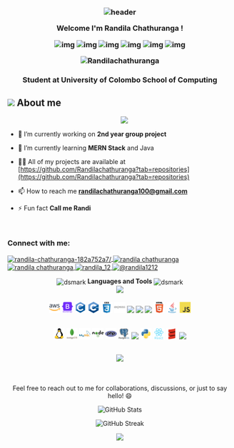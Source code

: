 <h3 align="center">
  
  ![header](https://user-images.githubusercontent.com/59575502/127335491-fdba1874-e943-4d3c-ab8c-678ffe22f8b8.png)
  
  Welcome I'm Randila Chathuranga !
  
![img](https://custom-icon-badges.herokuapp.com/badge/Repo-blue.svg?logo=repo)
![img](https://custom-icon-badges.herokuapp.com/badge/Star-yellow.svg?logo=star)
![img](https://custom-icon-badges.herokuapp.com/badge/Issue-red.svg?logo=issue)
![img](https://custom-icon-badges.herokuapp.com/badge/Fork-orange.svg?logo=fork)
![img](https://custom-icon-badges.herokuapp.com/badge/Commit-green.svg?logo=commit)
![img](https://custom-icon-badges.herokuapp.com/badge/Pull%20Request-purple.svg?logo=pr)

  <p align="center" height='140px' > <img src="https://komarev.com/ghpvc/?username=Randilachathuranga&label=visitors&color=31c442&style=plastic" alt="Randilachathuranga" /> </p>

  </h3>
 



<h3 align="center">Student at University of Colombo School of Computing</h3>

## <picture><img src = "https://github.com/7oSkaaa/7oSkaaa/blob/main/Images/about_me.gif?raw=true" width = 50px></picture> About me

<picture> <img align="right" src="https://github.com/7oSkaaa/7oSkaaa/blob/main/Images/Right_Side.gif?raw=true" width = 250px></picture>

<br>


- 🔭 I’m currently working on **2nd year group project**

- 🌱 I’m currently learning **MERN Stack** and Java

- 👨‍💻 All of my projects are available at [https://github.com/Randilachathuranga?tab=repositories](https://github.com/Randilachathuranga?tab=repositories)

- 📫 How to reach me **randilachathuranga100@gmail.com**

- ⚡ Fun fact **Call me Randi**
<br>

  <h3 align="left">Connect with me:</h3>
<p align="left">
  <a href="https://linkedin.com/in/randila-chathuranga-182a752a7/" target="blank">
    <img align="center" src="https://raw.githubusercontent.com/rahuldkjain/github-profile-readme-generator/master/src/images/icons/Social/linked-in-alt.svg" alt="randila-chathuranga-182a752a7/" height="30" width="40" />
  </a>
  <a href="https://stackoverflow.com/users/randila chathuranga" target="blank">
    <img align="center" src="https://raw.githubusercontent.com/rahuldkjain/github-profile-readme-generator/master/src/images/icons/Social/stack-overflow.svg" alt="randila chathuranga" height="30" width="40" />
  </a>
  <a href="https://fb.com/randila chathuranga" target="blank">
    <img align="center" src="https://raw.githubusercontent.com/rahuldkjain/github-profile-readme-generator/master/src/images/icons/Social/facebook.svg" alt="randila chathuranga" height="30" width="40" />
  </a>
  <a href="https://instagram.com/randila_12" target="blank">
    <img align="center" src="https://raw.githubusercontent.com/rahuldkjain/github-profile-readme-generator/master/src/images/icons/Social/instagram.svg" alt="randila_12" height="30" width="40" />
  </a>
  <a href="https://www.hackerrank.com/@randila1212" target="blank">
    <img align="center" src="https://raw.githubusercontent.com/rahuldkjain/github-profile-readme-generator/master/src/images/icons/Social/hackerrank.svg" alt="@randila1212" height="30" width="40" />
  </a>
</p>

<div align="center">
  <img alt="dsmark" align="center" height="50px" width="50px" src="https://c.tenor.com/cXlrPENTVkEAAAAi/chika-dance.gif">
  <b>Languages and Tools</b>
  <img alt="dsmark" align="center" height="50px" width="50px" src="https://c.tenor.com/cXlrPENTVkEAAAAi/chika-dance.gif">

  <br />
  <img src="https://user-images.githubusercontent.com/73097560/115834477-dbab4500-a447-11eb-908a-139a6edaec5c.gif">
  <br /><br />
  <code><img width="5%" src="https://raw.githubusercontent.com/devicons/devicon/master/icons/amazonwebservices/amazonwebservices-original-wordmark.svg"></code>
  <code><img width="5%" src="https://raw.githubusercontent.com/devicons/devicon/master/icons/bootstrap/bootstrap-plain-wordmark.svg"></code>
  <code><img width="5%" src="https://raw.githubusercontent.com/devicons/devicon/master/icons/c/c-original.svg"></code>
  <code><img width="5%" src="https://raw.githubusercontent.com/devicons/devicon/master/icons/cplusplus/cplusplus-original.svg"></code>
  <code><img width="5%" src="https://raw.githubusercontent.com/devicons/devicon/master/icons/css3/css3-original-wordmark.svg"></code>
  <code><img width="5%" src="https://raw.githubusercontent.com/devicons/devicon/master/icons/express/express-original-wordmark.svg"></code>
  <code><img width="5%" src="https://www.vectorlogo.zone/logos/figma/figma-icon.svg"></code>
  <code><img width="5%" src="https://www.vectorlogo.zone/logos/flutterio/flutterio-icon.svg"></code>
    <code><img width="5%" src="https://www.vectorlogo.zone/logos/git-scm/git-scm-icon.svg"></code>
  <code><img width="5%" src="https://raw.githubusercontent.com/devicons/devicon/master/icons/html5/html5-original-wordmark.svg"></code>
  <code><img width="5%" src="https://raw.githubusercontent.com/devicons/devicon/master/icons/java/java-original.svg"></code>
  <code><img width="5%" src="https://raw.githubusercontent.com/devicons/devicon/master/icons/javascript/javascript-original.svg"></code>
  <br /><br />

  <code><img width="5%" src="https://raw.githubusercontent.com/devicons/devicon/master/icons/linux/linux-original.svg"></code>
  <code><img width="5%" src="https://raw.githubusercontent.com/devicons/devicon/master/icons/mongodb/mongodb-original-wordmark.svg"></code>
  <code><img width="5%" src="https://raw.githubusercontent.com/devicons/devicon/master/icons/mysql/mysql-original-wordmark.svg"></code>
  <code><img width="5%" src="https://raw.githubusercontent.com/devicons/devicon/master/icons/nodejs/nodejs-original-wordmark.svg"></code>
  <code><img width="5%" src="https://raw.githubusercontent.com/devicons/devicon/master/icons/php/php-original.svg"></code>
  <code><img width="5%" src="https://raw.githubusercontent.com/devicons/devicon/master/icons/postgresql/postgresql-original-wordmark.svg"></code>
  <code><img width="5%" src="https://www.vectorlogo.zone/logos/getpostman/getpostman-icon.svg"></code>
  <code><img width="5%" src="https://raw.githubusercontent.com/devicons/devicon/master/icons/python/python-original.svg"></code>
    <code><img width="5%" src="https://raw.githubusercontent.com/devicons/devicon/master/icons/react/react-original-wordmark.svg"></code>
  <code><img width="5%" src="https://raw.githubusercontent.com/devicons/devicon/master/icons/scala/scala-original.svg"></code>
  <code><img width="5%" src="https://www.vectorlogo.zone/logos/tailwindcss/tailwindcss-icon.svg"></code>
  <br /><br />

</div>



<div align="center">
  <img src="https://user-images.githubusercontent.com/73097560/115834477-dbab4500-a447-11eb-908a-139a6edaec5c.gif">

  <br />
  
  <br /><br />
  Feel free to reach out to me for collaborations, discussions, or just to say hello! 😄

<p align="center">
  <img src="https://github-readme-stats.vercel.app/api?username=Randilachathuranga&show_icons=true&title_color=7A7ADB&icon_color=2234AE&text_color=D3D3D3&bg_color=0,000000,130F40&locale=en" alt="GitHub Stats" />
</p>

<p align="center">
       <img src="https://github-readme-streak-stats.herokuapp.com/?user=Randilachathuranga&background=000000&stroke=130F40&ring=2234AE&fire=D3D3D3&currStreakNum=D3D3D3&sideNums=D3D3D3&currStreakLabel=D3D3D3&sideLabels=D3D3D3&dates=D3D3D3" alt="GitHub Streak" />
  
<div align="center">
  <img src="https://user-images.githubusercontent.com/73097560/115834477-dbab4500-a447-11eb-908a-139a6edaec5c.gif">

  <br />

